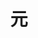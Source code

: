---
title: 元
categories:
    - 人物
    - 天神
基本信息:
    名称: 元
    性别: 无
出场作品:
    - 魁拔之书
layout: test
test: test
---
